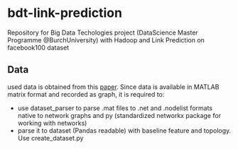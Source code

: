 # bdt-link-prediction

Repository for Big Data Techologies project (DataScience Master Programme @BurchUniversity)
with Hadoop and Link Prediction on facebook100 dataset

## Data

used data is obtained from this [paper](https://archive.org/details/oxford-2005-facebook-matrix).
Since data is available in MATLAB matrix format and recorded as graph, it is required to:

- use dataset_parser to parse .mat files to .net and .nodelist formats native to network graphs and py (standardized networkx package for working with networks)
- parse it to dataset (Pandas readable) with baseline feature and topology. Use create_dataset.py
